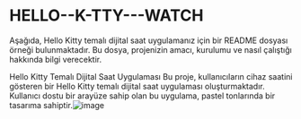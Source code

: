 # HELLO--K-TTY---WATCH

 
Aşağıda, Hello Kitty temalı dijital saat uygulamanız için bir README dosyası örneği bulunmaktadır. Bu dosya, projenizin amacı, kurulumu ve nasıl çalıştığı hakkında bilgi verecektir.

Hello Kitty Temalı Dijital Saat Uygulaması
Bu proje, kullanıcıların cihaz saatini gösteren bir Hello Kitty temalı dijital saat uygulaması oluşturmaktadır. Kullanıcı dostu bir arayüze sahip olan bu uygulama, pastel tonlarında bir tasarıma sahiptir.![image](https://github.com/user-attachments/assets/55d54ef1-aba1-40db-bda2-823522f8e821)
